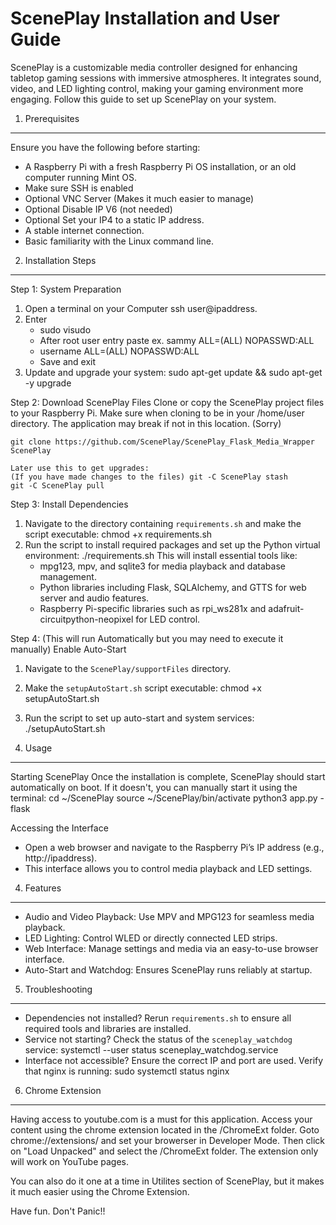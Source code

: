 ScenePlay Installation and User Guide
=====================================

ScenePlay is a customizable media controller designed for enhancing tabletop gaming sessions with immersive atmospheres. It integrates sound, video, and LED lighting control, making your gaming environment more engaging. Follow this guide to set up ScenePlay on your system.

1. Prerequisites
-----------------
Ensure you have the following before starting:
- A Raspberry Pi with a fresh Raspberry Pi OS installation, or an old computer running Mint OS.
- Make sure SSH is enabled
- Optional VNC Server (Makes it much easier to manage)
- Optional Disable IP V6 (not needed)
- Optional Set your IP4 to a static IP address. 
- A stable internet connection.
- Basic familiarity with the Linux command line.

2. Installation Steps
---------------------

Step 1: System Preparation
1. Open a terminal on your Computer ssh user@ipaddress.
2. Enter 
      - sudo visudo
      - After root user entry paste ex. sammy   ALL=(ALL) NOPASSWD:ALL
      - username  ALL=(ALL) NOPASSWD:ALL
      - Save and exit 
3. Update and upgrade your system:
   sudo apt-get update && sudo apt-get -y upgrade

Step 2: Download ScenePlay Files
Clone or copy the ScenePlay project files to your Raspberry Pi. Make sure when cloning to be in your /home/user directory. The application may break if not in this location. (Sorry)
    
    git clone https://github.com/ScenePlay/ScenePlay_Flask_Media_Wrapper ScenePlay

    Later use this to get upgrades:
    (If you have made changes to the files) git -C ScenePlay stash 
    git -C ScenePlay pull

Step 3: Install Dependencies
1. Navigate to the directory containing `requirements.sh` and make the script executable:
   chmod +x requirements.sh
2. Run the script to install required packages and set up the Python virtual environment:
   ./requirements.sh
   This will install essential tools like:
   - mpg123, mpv, and sqlite3 for media playback and database management.
   - Python libraries including Flask, SQLAlchemy, and GTTS for web server and audio features.
   - Raspberry Pi-specific libraries such as rpi_ws281x and adafruit-circuitpython-neopixel for LED control.

Step 4: (This will run Automatically but you may need to execute it manually) Enable Auto-Start
1. Navigate to the `ScenePlay/supportFiles` directory.
2. Make the `setupAutoStart.sh` script executable:
   chmod +x setupAutoStart.sh
3. Run the script to set up auto-start and system services:
   ./setupAutoStart.sh

3. Usage
--------

Starting ScenePlay
Once the installation is complete, ScenePlay should start automatically on boot. If it doesn't, you can manually start it using the terminal:
cd ~/ScenePlay
source ~/ScenePlay/bin/activate
python3 app.py -flask

Accessing the Interface
- Open a web browser and navigate to the Raspberry Pi’s IP address (e.g., http://ipaddress).
- This interface allows you to control media playback and LED settings.

4. Features
-----------
- Audio and Video Playback: Use MPV and MPG123 for seamless media playback.
- LED Lighting: Control WLED or directly connected LED strips.
- Web Interface: Manage settings and media via an easy-to-use browser interface.
- Auto-Start and Watchdog: Ensures ScenePlay runs reliably at startup.

5. Troubleshooting
-------------------
- Dependencies not installed? Rerun `requirements.sh` to ensure all required tools and libraries are installed.
- Service not starting? Check the status of the `sceneplay_watchdog` service:
  systemctl --user status sceneplay_watchdog.service
- Interface not accessible? Ensure the correct IP and port are used. Verify that nginx is running:
  sudo systemctl status nginx

6. Chrome Extension
-------------------
Having access to youtube.com is a must for this application. Access your content using the chrome extension located in the /ChromeExt folder.
Goto chrome://extensions/ and set your browerser in Developer Mode. Then click on "Load Unpacked" and select the /ChromeExt folder.
The extension only will work on YouTube pages.

You can also do it one at a time in Utilites section of ScenePlay, but it makes it much easier using the Chrome Extension.

Have fun. Don't Panic!!
